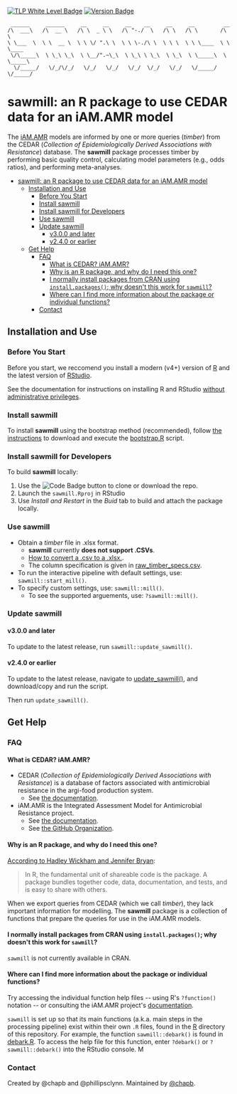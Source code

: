 
[![TLP White Level Badge](https://img.shields.io/badge/TLP-WHITE-lightgrey)](https://github.com/iAM-AMR/start_here/blob/main/sharing.md)
[![Version Badge](https://img.shields.io/badge/VERSION-3.0.0-blue)](https://github.com/iAM-AMR/sawmill/releases) 

```
 ______     ______     __     __     __    __     __     __         __        
/\  ___\   /\  __ \   /\ \  _ \ \   /\ "-./  \   /\ \   /\ \       /\ \       
\ \___  \  \ \  __ \  \ \ \/ ".\ \  \ \ \-./\ \  \ \ \  \ \ \____  \ \ \____  
 \/\_____\  \ \_\ \_\  \ \__/".~\_\  \ \_\ \ \_\  \ \_\  \ \_____\  \ \_____\ 
  \/_____/   \/_/\/_/   \/_/   \/_/   \/_/  \/_/   \/_/   \/_____/   \/_____/ 
```

# sawmill: an R package to use CEDAR data for an iAM.AMR model

The [iAM.AMR](https://github.com/iAM-AMR) models are informed by one or more queries (*timber*) from the CEDAR (*Collection of Epidemiologically Derived Associations with Resistance*) database. The **sawmill** package processes timber by performing basic quality control, calculating model parameters (e.g., odds ratios), and performing meta-analyses. 

- [sawmill: an R package to use CEDAR data for an iAM.AMR model](#sawmill-an-r-package-to-use-cedar-data-for-an-iamamr-model)
  - [Installation and Use](#installation-and-use)
    - [Before You Start](#before-you-start)
    - [Install sawmill](#install-sawmill)
    - [Install sawmill for Developers](#install-sawmill-for-developers)
    - [Use sawmill](#use-sawmill)
    - [Update sawmill](#update-sawmill)
      - [v3.0.0 and later](#v300-and-later)
      - [v2.4.0 or earlier](#v240-or-earlier)
  - [Get Help](#get-help)
    - [FAQ](#faq)
      - [What is CEDAR? iAM.AMR?](#what-is-cedar-iamamr)
      - [Why is an R package, and why do I need this one?](#why-is-an-r-package-and-why-do-i-need-this-one)
      - [I normally install packages from CRAN using `install.packages()`; why doesn't this work for `sawmill`?](#i-normally-install-packages-from-cran-using-installpackages-why-doesnt-this-work-for-sawmill)
      - [Where can I find more information about the package or individual functions?](#where-can-i-find-more-information-about-the-package-or-individual-functions)
    - [Contact](#contact)


## Installation and Use

### Before You Start

Before you start, we reccomend you install a modern (v4+) version of [R](https://cran.r-project.org/) and the latest version of [RStudio](https://www.rstudio.com/).

See the documentation for instructions on installing R and RStudio [without administrative privileges](https://docs.iam.amr.pub/en/latest/09_technology/software.html).


### Install sawmill

To install **sawmill** using the bootstrap method (recommended), follow [the instructions](bootstrap/) to download and execute the [bootstrap.R](bootstrap/bootstrap.R) script. 


### Install sawmill for Developers

To build **sawmill** locally:

1. Use the ![Code Badge](https://img.shields.io/badge/-Code-brightgreen) button to clone or download the repo. 
1. Launch the `sawmill.Rproj` in RStudio
1. Use *Install and Restart* in the *Buid* tab to build and attach the package locally.


### Use sawmill

- Obtain a *timber* file in .xlsx format.
  - **sawmill** currently **does not support .CSVs**.
  - [How to convert a .csv to a .xlsx.](https://www.howtogeek.com/770734/how-to-convert-a-csv-file-to-microsoft-excel/).
  - The column specification is given in [raw_timber_specs.csv](inst/raw_timber_specs.csv).  
- To run the interactive pipeline with default settings, use: `sawmill::start_mill()`.
- To specify custom settings, use: `sawmill::mill()`. 
  - To see the supported arguements, use: `?sawmill::mill()`.


### Update sawmill

#### v3.0.0 and later

To update to the latest release, run `sawmill::update_sawmill()`.

#### v2.4.0 or earlier

To update to the latest release, navigate to [update_sawmill()](https://github.com/iAM-AMR/sawmill/blob/main/R/update_sawmill.R), and download/copy and run the script. 

Then run `update_sawmill()`.



## Get Help

### FAQ

#### What is CEDAR? iAM.AMR?

- CEDAR (*Collection of Epidemiologically Derived Associations with Resistance*) is a database of factors associated with antimicrobial resistance in the argi-food production system. 
  - See [the documentation](https://docs.iam.amr.pub/en/latest/cedar_database/cedar_database.html).
- iAM.AMR is the Integrated Assessment Model for Antimicrobial Resistance project.
  - See [the documentation](https://docs.iam.amr.pub/).
  - See [the GitHub Organization](https://github.com/iAM-AMR).


#### Why is an R package, and why do I need this one?

[According to Hadley Wickham and Jennifer Bryan](https://r-pkgs.org/intro.html):

> In R, the fundamental unit of shareable code is the package. A package bundles together code, data, documentation, and tests, and is easy to share with others.

When we export queries from CEDAR (which we call *timber*), they lack important information for modelling. The **sawmill** package is a collection of functions that prepare the queries for use in the iAM.AMR models.


#### I normally install packages from CRAN using `install.packages()`; why doesn't this work for `sawmill`?

`sawmill` is not currently available in CRAN.


#### Where can I find more information about the package or individual functions?

Try accessing the individual function help files -- using R's `?function()` notation -- or consulting the iAM.AMR project's [documentation](https://docs.iam.amr.pub). 

`sawmill` is set up so that its main functions (a.k.a. main steps in the processing pipeline) exist within their own `.R` files, found in the [R](R) directory of this repository. For example, the function `sawmill::debark()` is found in [debark.R](R/debark.R). To access the help file for this function, enter `?debark()` or `?sawmill::debark()` into the RStudio console. M


### Contact

Created by @chapb and @phillipsclynn.
Maintained by [@chapb](https://chapmanb.com/).
